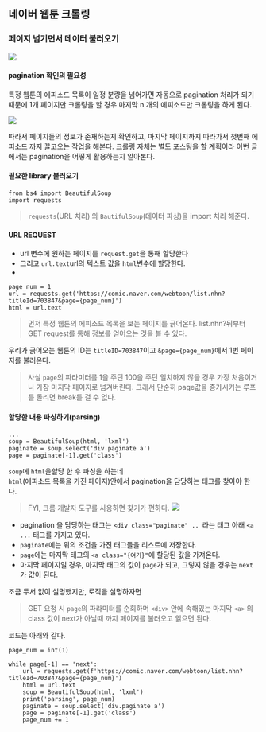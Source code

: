 ## 네이버 웹툰 크롤링
### 페이지 넘기면서 데이터 불러오기

![](https://t1.daumcdn.net/thumb/R1280x0/?fname=http://t1.daumcdn.net/brunch/service/user/zIH/image/nLE2lv_EFOsTcnqYVutH9vn6cpc.jpg)

#### pagination 확인의 필요성
특정 웹툰의 에피소드 목록이 일정 분량을 넘어가면 자동으로 pagination 처리가 되기 때문에 1개 페이지만 크롤링을 할 경우 마지막 n 개의 에피소드만 크롤링을 하게 된다. 

![](https://archive.fo/kG3sF/53a2e7fb55fe74ab7d83bbb4db61534e6659693d/scr.png)

따라서 페이지들의 정보가 존재하는지 확인하고, 마지막 페이지까지 따라가서 첫번째 에피소드 까지 끌고오는 작업을 해본다. 크롤링 자체는 별도 포스팅을 할 계획이라 이번 글에서는 pagination을 어떻게 활용하는지 알아본다.  

#### 필요한 library 불러오기
~~~
from bs4 import BeautifulSoup
import requests
~~~
> `requests`(URL 처리) 와 `BautifulSoup`(데이터 파싱)을 import 처리 해준다. 

#### URL REQUEST 
- url 변수에 원하는 페이지를 `request.get`을 통해 할당한다 
- 그리고 `url.text`url의 텍스트 값을 `html`변수에 할당한다.  
- 

~~~
page_num = 1
url = requests.get('https://comic.naver.com/webtoon/list.nhn?titleId=703847&page={page_num}')
html = url.text
~~~
> 먼저 특정 웹툰의 에피소드 목록을 보는 페이지를 긁어온다. list.nhn?뒤부터 GET request를 통해 정보를 얻어오는 것을 볼 수 있다.  

우리가 긁어오는 웹툰의 ID는 `titleID=703847`이고 `&page={page_num}`에서 1번 페이지를 불러온다.  
>사실 `page`의 파라미터를 1을 주던 100을 주던 일치하지 않을 경우 가장 처음이거나 가장 마지막 페이지로 넘겨버린다. 그래서 단순히 page값을 증가시키는 루프를 돌리면 break를 걸 수 없다. 


#### 할당한 내용 파싱하기(parsing)

~~~
...
soup = BeautifulSoup(html, 'lxml') 
paginate = soup.select('div.paginate a')
page = paginate[-1].get('class')
~~~

`soup`에 `html`을할당 한 후 파싱을 하는데  
`html`(에피소드 목록을 가진 페이지)안에서 pagination을 담당하는 태그를 찾아야 한다.  

> FYI, 크롬 개발자 도구를 사용하면 찾기가 편하다.
![](https://i.stack.imgur.com/9STcX.gif)

- pagination 을 담당하는 태그는 `<div class="paginate" .. `라는 태그 아래 `<a ...` 태그를 가지고 있다.  
- `paginate`에는 위의 조건을 가진 태그들을 리스트에 저장한다.  
- `page`에는 마지막 태그의 `<a class="{여기}"`에 할당된 값을 가져온다. 
- 마지막 페이지일 경우, 마지막 태그의 값이 `page`가 되고, 그렇지 않을 경우는 `next`가 값이 된다.  

조금 두서 없이 설명했지만, 로직을 설명하자면  


> GET 요청 시 `page`의 파라미터를 순회하며 `<div>` 안에 속해있는 마지막 `<a>` 의 class 값이 next가 아닐때 까지 페이지를 불러오고 읽으면 된다.  

코드는 아래와 같다.  

~~~
page_num = int(1)

while page[-1] == 'next':
    url = requests.get(f'https://comic.naver.com/webtoon/list.nhn?titleId=703847&page={page_num}')
    html = url.text
    soup = BeautifulSoup(html, 'lxml')
    print('parsing', page_num)
    paginate = soup.select('div.paginate a')
    page = paginate[-1].get('class')
    page_num += 1   
~~~